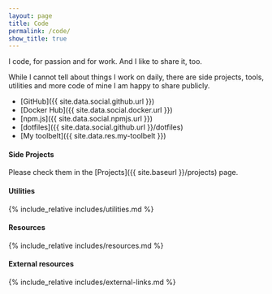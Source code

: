 ```yaml
---
layout: page
title: Code
permalink: /code/
show_title: true
---
```


I code, for passion and for work. And I like to share it, too.

While I cannot tell about things I work on daily, there are side projects, tools, utilities and more code of mine I am happy to share publicly.

- [GitHub]({{ site.data.social.github.url }})
- [Docker Hub]({{ site.data.social.docker.url }})
- [npm.js]({{ site.data.social.npmjs.url }})
- [dotfiles]({{ site.data.social.github.url }}/dotfiles)
- [My toolbelt]({{ site.data.res.my-toolbelt }})

#### Side Projects

Please check them in the [Projects]({{ site.baseurl }}/projects) page.

#### Utilities

{% include_relative includes/utilities.md %}

#### Resources

{% include_relative includes/resources.md %}

#### External resources

{% include_relative includes/external-links.md %}
